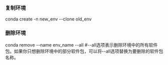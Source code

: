 

### 复制环境
conda create -n new_env --clone old_env

### 删除环境
conda remove --name env_name --all 
#--all选项表示删除环境中的所有软件包。如果你只想删除环境中的部分软件包，可以将--all选项替换为要删除的软件包名称。








